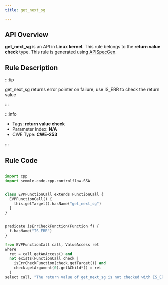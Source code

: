 ```yaml
---
title: get_next_sg

---
```



## API Overview
**get_next_sg** is an API in **Linux kernel**. This rule belongs to the **return value check** type. This rule is generated using [APISpecGen](../../tools/APISpecGen).
## Rule Description

:::tip

get_next_sg returns error pointer on failure, use IS_ERR to check the return value

:::

:::info

- Tags: **return value check**
- Parameter Index: **N/A**
- CWE Type: **CWE-253**

:::

## Rule Code
```python

import cpp
import semmle.code.cpp.controlflow.SSA


class EVPFunctionCall extends FunctionCall {
  EVPFunctionCall() {
    this.getTarget().hasName("get_next_sg")
  }
}


predicate isErrCheckFunction(Function f) {
  f.hasName("IS_ERR") 
}

from EVPFunctionCall call, ValueAccess ret
where
  ret = call.getAnAccess() and
  not exists(FunctionCall check |
    isErrCheckFunction(check.getTarget()) and
    check.getArgument(0).getAChild*() = ret
  )
select call, "The return value of get_next_sg is not checked with IS_ERR."
    
```